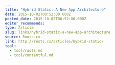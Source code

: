 ```yaml
---
title: "Hybrid Static: A New App Architecture"
date: 2015-10-02T00:52:00.000Z
posted_date: 2015-10-02T00:52:00.000Z
editor_recommends:
type: Article
slug: links/hybrid-static-a-new-app-architecture
source: Roots.cx
link: http://roots.cx/articles/hybrid-static/
tool:
  - tool/roots.md
  - tool/contentful.md
---
```





